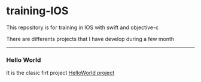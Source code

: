 # training-IOS
This repository is for training in IOS with swift and objective-c


There are differents projects that I have develop during a few month
_____
### Hello World
It is the clasic firt project
[HelloWorld project](https://github.com/haydeeR/training-IOS/tree/develop/HelloWorld)
